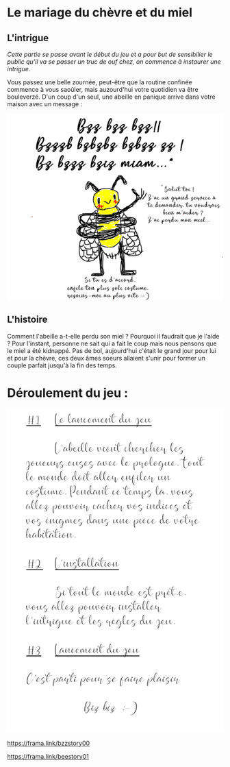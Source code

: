 # Le mariage du chèvre et du miel

## L'intrigue 

*Cette partie se passe avant le début du jeu et a pour but de sensibilier le public qu'il va se passer un truc de ouf chez, on commence à instaurer une intrigue.*

Vous passez une belle zournée, peut-être que la routine confinée commence à vous saoûler, mais auzourd'hui votre quotidien va être bouleverzé.
D'un coup d'un seul, une abeille en panique arrive dans votre maison avec un message :

![](./img/img02.png)

## L'histoire

Comment l'abeille a-t-elle perdu son miel ? Pourquoi il faudrait que je l'aide ? 
Pour l'instant, personne ne sait qui a fait le coup mais nous pensons que le miel a été kidnappé. Pas de bol, aujourd'hui c'était le grand jour pour lui et pour la chèvre, ces deux âmes soeurs allaient s'unir pour former un couple parfait jusqu'à la fin des temps.

# Déroulement du jeu :

![](./img/img00.png)

https://frama.link/bzzstory00

https://frama.link/beestory01

